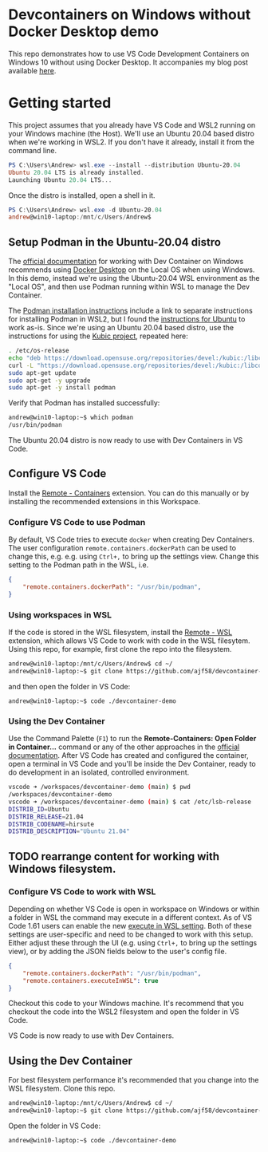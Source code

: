 # Devcontainers on Windows without Docker Desktop demo

This repo demonstrates how to use VS Code Development Containers on Windows 10 without using Docker Desktop. It accompanies my blog post available [here](https://ajf58.github.io/).

# Getting started

This project assumes that you already have VS Code and WSL2 running on your Windows machine (the Host). We'll use an Ubuntu 20.04 based distro when we're working in WSL2. If you don't have it already, install it from the command line.

```powershell
PS C:\Users\Andrew> wsl.exe --install --distribution Ubuntu-20.04
Ubuntu 20.04 LTS is already installed.
Launching Ubuntu 20.04 LTS...
```
Once the distro is installed, open a shell in it. 
```powershell
PS C:\Users\Andrew> wsl.exe -d Ubuntu-20.04
andrew@win10-laptop:/mnt/c/Users/Andrew$
```

## Setup Podman in the Ubuntu-20.04 distro

The [official documentation](https://code.visualstudio.com/docs/remote/containers#_getting-started) for working with Dev Container on Windows recommends using [Docker Desktop](https://www.docker.com/products/docker-desktop) on the Local OS when using Windows. In this demo, instead we're using the Ubuntu-20.04 WSL environment as the "Local OS", and then use Podman running within WSL to manage the Dev Container.

The [Podman installation instructions](https://podman.io/getting-started/installation) include a link to separate instructions for installing Podman in WSL2, but I found the [instructions for Ubuntu](https://podman.io/getting-started/installation#linux-distributions) to work as-is. Since we're using an Ubuntu 20.04 based distro, use the instructions for using the [Kubic project](https://build.opensuse.org/package/show/devel:kubic:libcontainers:stable/podman), repeated here:

```bash
. /etc/os-release
echo "deb https://download.opensuse.org/repositories/devel:/kubic:/libcontainers:/stable/xUbuntu_${VERSION_ID}/ /" | sudo tee /etc/apt/sources.list.d/devel:kubic:libcontainers:stable.list
curl -L "https://download.opensuse.org/repositories/devel:/kubic:/libcontainers:/stable/xUbuntu_${VERSION_ID}/Release.key" | sudo apt-key add -
sudo apt-get update
sudo apt-get -y upgrade
sudo apt-get -y install podman
```
Verify that Podman has installed successfully:
```bash
andrew@win10-laptop:~$ which podman
/usr/bin/podman
```

The Ubuntu 20.04 distro is now ready to use with Dev Containers in VS Code.

## Configure VS Code 

Install the [Remote - Containers](https://marketplace.visualstudio.com/items?itemName=ms-vscode-remote.remote-containers) extension. You can do this manually or by installing the recommended extensions in this Workspace.

### Configure VS Code to use Podman

By default, VS Code tries to execute `docker` when creating Dev Containers. The user configuration `remote.containers.dockerPath` can be used to change this, e.g. e.g. using `Ctrl+,` to bring up the settings view. Change this setting to the Podman path in the WSL, i.e.
```json
{
    "remote.containers.dockerPath": "/usr/bin/podman",
}
```

### Using workspaces in WSL

If the code is stored in the WSL filesystem, install the [Remote - WSL](https://marketplace.visualstudio.com/items?itemName=ms-vscode-remote.remote-wsl) extension, which allows VS Code to work with code in the WSL filesytem. Using this repo, for example, first clone the repo into the filesystem.
```bash
andrew@win10-laptop:/mnt/c/Users/Andrew$ cd ~/
andrew@win10-laptop:~$ git clone https://github.com/ajf58/devcontainer-demo.git
```
and then open the folder in VS Code:
```
andrew@win10-laptop:~$ code ./devcontainer-demo
```

### Using the Dev Container

Use the Command Palette (`F1`) to run the __Remote-Containers: Open Folder in Container...__ command or any of the other approaches in the [official documentation](https://code.visualstudio.com/docs/remote/containers#_quick-start-open-an-existing-folder-in-a-container). After VS Code has created and configured the container, open a terminal in VS Code and you'll be inside the Dev Container, ready to do development in an isolated, controlled environment.
```bash
vscode ➜ /workspaces/devcontainer-demo (main) $ pwd
/workspaces/devcontainer-demo
vscode ➜ /workspaces/devcontainer-demo (main) $ cat /etc/lsb-release 
DISTRIB_ID=Ubuntu
DISTRIB_RELEASE=21.04
DISTRIB_CODENAME=hirsute
DISTRIB_DESCRIPTION="Ubuntu 21.04"
```

## TODO rearrange content for working with Windows filesystem.

### Configure VS Code to work with WSL


Depending on whether VS Code is open in workspace on Windows or within a folder in WSL the command may execute in a different context. As of VS Code 1.61 users can enable the new [execute in WSL setting](https://github.com/microsoft/vscode-docs/blob/main/remote-release-notes/v1_61.md#execute-in-wsl-setting). Both of these settings are user-specific and need to be changed to work with this setup. Either adjust these through the UI (e.g. using `Ctrl+,` to bring up the settings view), or by adding the JSON fields below to the user's config file.
```json
{
    "remote.containers.dockerPath": "/usr/bin/podman",
    "remote.containers.executeInWSL": true
}
```

Checkout this code to your Windows machine. It's recommend that you checkout the code into the WSL2 filesystem and open the folder in VS Code.


VS Code is now ready to use with Dev Containers.

## Using the Dev Container 

For best filesystem performance it's recommended that you change into the WSL filesystem. Clone this repo.
```sh
andrew@win10-laptop:/mnt/c/Users/Andrew$ cd ~/
andrew@win10-laptop:~$ git clone https://github.com/ajf58/devcontainer-demo.git
```
Open the folder in VS Code:
```
andrew@win10-laptop:~$ code ./devcontainer-demo
```


